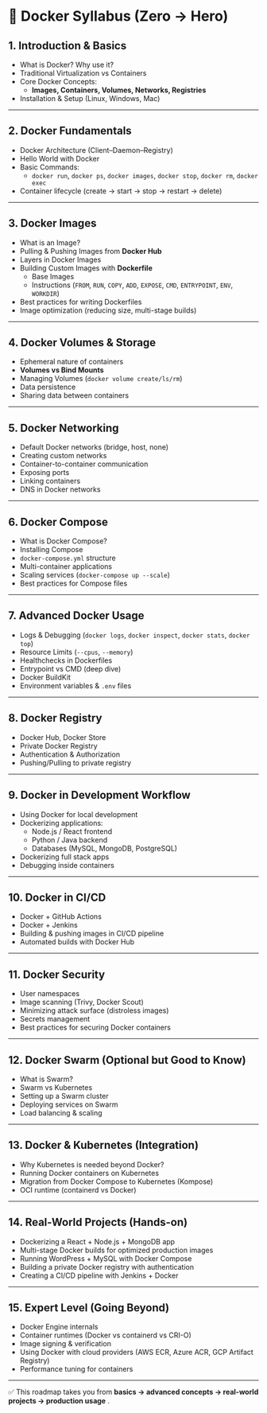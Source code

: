 
# 📘 Docker Syllabus (Zero → Hero)

## 1. **Introduction & Basics**

* What is Docker? Why use it?
* Traditional Virtualization vs Containers
* Core Docker Concepts:
  * **Images, Containers, Volumes, Networks, Registries**
* Installation & Setup (Linux, Windows, Mac)

---

## 2. **Docker Fundamentals**

* Docker Architecture (Client–Daemon–Registry)
* Hello World with Docker
* Basic Commands:
  * `docker run`, `docker ps`, `docker images`, `docker stop`, `docker rm`, `docker exec`
* Container lifecycle (create → start → stop → restart → delete)

---

## 3. **Docker Images**

* What is an Image?
* Pulling & Pushing Images from **Docker Hub**
* Layers in Docker Images
* Building Custom Images with **Dockerfile**
  * Base Images
  * Instructions (`FROM`, `RUN`, `COPY`, `ADD`, `EXPOSE`, `CMD`, `ENTRYPOINT`, `ENV`, `WORKDIR`)
* Best practices for writing Dockerfiles
* Image optimization (reducing size, multi-stage builds)

---

## 4. **Docker Volumes & Storage**

* Ephemeral nature of containers
* **Volumes vs Bind Mounts**
* Managing Volumes (`docker volume create/ls/rm`)
* Data persistence
* Sharing data between containers

---

## 5. **Docker Networking**

* Default Docker networks (bridge, host, none)
* Creating custom networks
* Container-to-container communication
* Exposing ports
* Linking containers
* DNS in Docker networks

---

## 6. **Docker Compose**

* What is Docker Compose?
* Installing Compose
* `docker-compose.yml` structure
* Multi-container applications
* Scaling services (`docker-compose up --scale`)
* Best practices for Compose files

---

## 7. **Advanced Docker Usage**

* Logs & Debugging (`docker logs`, `docker inspect`, `docker stats`, `docker top`)
* Resource Limits (`--cpus`, `--memory`)
* Healthchecks in Dockerfiles
* Entrypoint vs CMD (deep dive)
* Docker BuildKit
* Environment variables & `.env` files

---

## 8. **Docker Registry**

* Docker Hub, Docker Store
* Private Docker Registry
* Authentication & Authorization
* Pushing/Pulling to private registry

---

## 9. **Docker in Development Workflow**

* Using Docker for local development
* Dockerizing applications:
  * Node.js / React frontend
  * Python / Java backend
  * Databases (MySQL, MongoDB, PostgreSQL)
* Dockerizing full stack apps
* Debugging inside containers

---

## 10. **Docker in CI/CD**

* Docker + GitHub Actions
* Docker + Jenkins
* Building & pushing images in CI/CD pipeline
* Automated builds with Docker Hub

---

## 11. **Docker Security**

* User namespaces
* Image scanning (Trivy, Docker Scout)
* Minimizing attack surface (distroless images)
* Secrets management
* Best practices for securing Docker containers

---

## 12. **Docker Swarm (Optional but Good to Know)**

* What is Swarm?
* Swarm vs Kubernetes
* Setting up a Swarm cluster
* Deploying services on Swarm
* Load balancing & scaling

---

## 13. **Docker & Kubernetes (Integration)**

* Why Kubernetes is needed beyond Docker?
* Running Docker containers on Kubernetes
* Migration from Docker Compose to Kubernetes (Kompose)
* OCI runtime (containerd vs Docker)

---

## 14. **Real-World Projects (Hands-on)**

* Dockerizing a React + Node.js + MongoDB app
* Multi-stage Docker builds for optimized production images
* Running WordPress + MySQL with Docker Compose
* Building a private Docker registry with authentication
* Creating a CI/CD pipeline with Jenkins + Docker

---

## 15. **Expert Level (Going Beyond)**

* Docker Engine internals
* Container runtimes (Docker vs containerd vs CRI-O)
* Image signing & verification
* Using Docker with cloud providers (AWS ECR, Azure ACR, GCP Artifact Registry)
* Performance tuning for containers

---

✅ This roadmap takes you from  **basics → advanced concepts → real-world projects → production usage** .

